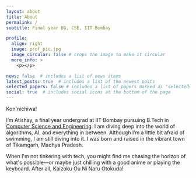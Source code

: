 ```yaml
---
layout: about
title: About
permalink: /
subtitle: Final year UG, CSE, IIT Bombay

profile:
  align: right
  image: prof_pic.jpg
  image_circular: false # crops the image to make it circular
  more_info: >
    <p></p>

news: false  # includes a list of news items
latest_posts: true  # includes a list of the newest posts
selected_papers: false # includes a list of papers marked as "selected={true}"
social: true  # includes social icons at the bottom of the page
---
```


Kon'nichiwa!

I’m Atishay, a final year undergrad at IIT Bombay pursuing B.Tech in [Computer Science and Engineering](https://www.cse.iitb.ac.in). I am diving deep into the world of algorithms, AI, and everything in between. Although I’m a little bit afraid of swimming, I am still diving into it. I was born and raised in the vibrant town of Tikamgarh, Madhya Pradesh.

When I'm not tinkering with tech, you might find me chasing the horizon of what's possible—or maybe just chilling with a good anime or playing the keyboard. After all, Kaizoku Ou Ni Naru Otokuda!





